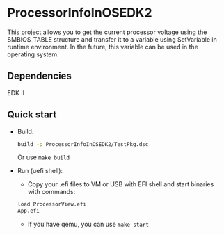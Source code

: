 # ProcessorInfoInOSEDK2

This project allows you to get the current processor voltage using the SMBIOS_TABLE structure and transfer it to a variable using SetVariable in runtime environment. In the future, this variable can be used in the operating system.

## Dependencies

EDK II

## Quick start

- Build:

  ```bash
  build -p ProcessorInfoInOSEDK2/TestPkg.dsc
  ```

  Or use `make build`

- Run (uefi shell):

  - Copy your .efi files to VM or USB with EFI shell and start binaries with commands:

  ```bash
  load ProcessorView.efi
  App.efi
  ```

  - If you have qemu, you can use `make start`
